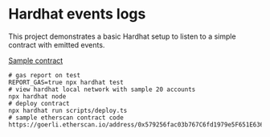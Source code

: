 # Hardhat events logs

This project demonstrates a basic Hardhat setup to listen to a simple contract with emitted events.

[Sample contract](https://goerli.etherscan.io/address/0x579256fac03b767C6fd1979e5F651E636cDC406E#events)


```shell
# gas report on test
REPORT_GAS=true npx hardhat test
# view hardhat local network with sample 20 accounts
npx hardhat node
# deploy contract
npx hardhat run scripts/deploy.ts
# sample etherscan contract code
https://goerli.etherscan.io/address/0x579256fac03b767C6fd1979e5F651E636cDC406E#events
```
